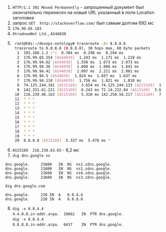 1. `HTTP/1.1 301 Moved Permanently` - запрошенный документ был окончательно перенесен на новый URI, указанный в поле Location заголовка
2. запрос `GET	http://stackoverflow.com/` был самым долгим 692 мс
3. `176.99.65.103`
4. `OtradnoeNet Ltd.`, `AS44030`
5. ```bash
	root@k8s:~/devops-netology# traceroute -An 8.8.8.8
	traceroute to 8.8.8.8 (8.8.8.8), 30 hops max, 60 byte packets
	 1  192.168.1.2 [*]  0.394 ms  0.298 ms  0.294 ms
	 2  176.99.65.254 [AS44030]  1.243 ms  1.171 ms  1.218 ms
	 3  176.99.94.62 [AS44030]  1.558 ms  1.673 ms  2.073 ms
	 4  176.99.94.36 [AS44030]  1.660 ms  1.666 ms  1.641 ms
	 5  176.99.94.41 [AS44030]  2.097 ms  2.211 ms  2.081 ms
	 6  176.99.94.5 [AS44030]  1.824 ms  1.657 ms  1.637 ms
	 7  176.99.94.110 [AS44030]  1.756 ms  1.821 ms  1.810 ms
	 8  74.125.244.181 [AS15169]  3.654 ms 74.125.244.133 [AS15169]  1.913 ms 74.125.244.181 [AS15169]  3.556 ms
	 9  142.251.61.221 [AS15169]  6.243 ms 72.14.232.84 [AS15169]  3.684 ms  3.698 ms
	10  216.239.48.163 [AS15169]  5.320 ms 142.250.56.217 [AS15169]  7.352 ms 142.251.61.219 [AS15169]  5.872 ms
	11  * * *
	12  * * *
	13  * * *
	14  * * *
	15  * * *
	16  * * *
	17  * * *
	18  * * *
	19  * * *
	20  8.8.8.8 [AS15169]  5.327 ms  5.478 ms *
   ```
6. `AS15169  216.239.63.65` - 6,2 мс
7. `dig dns.google ns`  
```
dns.google.		21600	IN	NS	ns2.zdns.google.
dns.google.		21600	IN	NS	ns1.zdns.google.
dns.google.		21600	IN	NS	ns4.zdns.google.
dns.google.		21600	IN	NS	ns3.zdns.google.
```
`dig dns.google.com`
```
dns.google.		210	IN	A	8.8.4.4
dns.google.		210	IN	A	8.8.8.8
```
8. `dig -x 8.8.4.4`  
`4.4.8.8.in-addr.arpa.	19662	IN	PTR	dns.google.`  
`dig -x 8.8.4.4`  
`8.8.8.8.in-addr.arpa.	6437	IN	PTR	dns.google.`  


